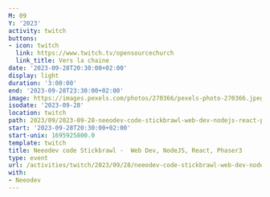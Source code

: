 ```yaml
---
M: 09
Y: '2023'
activity: twitch
buttons:
- icon: twitch
  link: https://www.twitch.tv/opensourcechurch
  link_title: Vers la chaine
date: '2023-09-28T20:30:00+02:00'
display: light
duration: '3:00:00'
end: '2023-09-28T23:30:00+02:00'
image: https://images.pexels.com/photos/270366/pexels-photo-270366.jpeg
isodate: '2023-09-28'
location: twitch
path: 2023/09/2023-09-28-neeodev-code-stickbrawl-web-dev-nodejs-react-phaser3.md
start: '2023-09-28T20:30:00+02:00'
start-unix: 1695925800.0
template: twitch
title: Neeodev code Stickbrawl -  Web Dev, NodeJS, React, Phaser3
type: event
url: /activities/twitch/2023/09/28/neeodev-code-stickbrawl-web-dev-nodejs-react-phaser3
with:
- Neeodev
---
```

